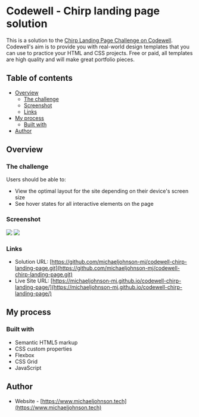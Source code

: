 # Codewell - Chirp landing page solution

This is a solution to the [Chirp Landing Page Challenge on Codewell](https://www.codewell.cc/challenges/chirp-landing-page--60fc1e36a383e41090a3c71c). Codewell's aim is to provide you with real-world design templates that you can use to practice your HTML and CSS projects. Free or paid, all templates are high quality and will make great portfolio pieces.

## Table of contents

- [Overview](#overview)
  - [The challenge](#the-challenge)
  - [Screenshot](#screenshot)
  - [Links](#links)
- [My process](#my-process)
  - [Built with](#built-with)
- [Author](#author)

## Overview

### The challenge

Users should be able to:

- View the optimal layout for the site depending on their device's screen size
- See hover states for all interactive elements on the page

### Screenshot

![](./screenshots/screenshot-web.png)
![](./screenshots/screenshot-mobile.png)

### Links

- Solution URL: [https://github.com/michaeljohnson-mj/codewell-chirp-landing-page.git](https://github.com/michaeljohnson-mj/codewell-chirp-landing-page.git)
- Live Site URL: [https://michaeljohnson-mj.github.io/codewell-chirp-landing-page/](https://michaeljohnson-mj.github.io/codewell-chirp-landing-page/)

## My process

### Built with

- Semantic HTML5 markup
- CSS custom properties
- Flexbox
- CSS Grid
- JavaScript

## Author

- Website - [https://www.michaeljohnson.tech](https://www.michaeljohnson.tech)
